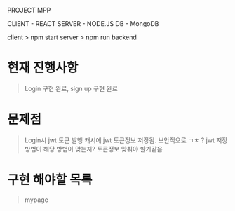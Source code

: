 PROJECT MPP 

CLIENT    - REACT 
SERVER    - NODE.JS
DB        - MongoDB


client > npm start
server > npm run backend

# 현재 진행사항 
> Login 구현 완료,
> sign up 구현 완료

# 문제점
> Login시 jwt 토큰 발행
> 캐시에 jwt 토큰정보 저장됨.
> 보안적으로 ㄱㅊ ? 
> jwt 저장 방법이 해당 방법이 맞는지? 토큰정보 맞춰야 할거같음

# 구현 해야할 목록 
> mypage 

